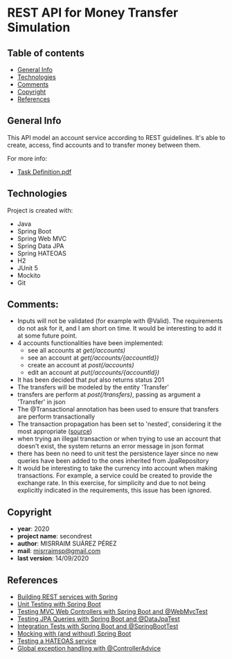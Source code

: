 # REST API for Money Transfer Simulation

## Table of contents
* [General Info](#general-info)
* [Technologies](#technologies)
* [Comments](#comments)
* [Copyright](#copyright)
* [References](#references)

## General Info
This API model an account service according to REST guidelines. It's able to create, access, find accounts and to transfer money between them.

For more info:
- [Task Definition.pdf](https://github.com/misrraimsp/second-rest-api/blob/master/Spring%20Boot%20Rest%20Exercise.pdf)

## Technologies
Project is created with:
* Java
* Spring Boot
* Spring Web MVC
* Spring Data JPA
* Spring HATEOAS
* H2
* JUnit 5
* Mockito
* Git

## Comments:
- Inputs will not be validated (for example with @Valid). The requirements do not ask for it, and I am short on time. It would be interesting to add it at some future point.
- 4 accounts functionalities have been implemented:
  - see all accounts at *get(/accounts)*
  - see an account at *get(/accounts/{accountId})*
  - create an account at *post(/accounts)*
  - edit an account at *put(/accounts/{accountId})*
- It has been decided that *put* also returns status 201
- The transfers will be modeled by the entity 'Transfer'
- transfers are perform at *post(/transfers)*, passing as argument a 'Transfer' in json
- The @Transactional annotation has been used to ensure that transfers are perform transactionally
- The transaction propagation has been set to 'nested', considering it the most appropriate ([source](https://thorben-janssen.com/transactions-spring-data-jpa/))
- when trying an illegal transaction or when trying to use an account that doesn't exist, the system returns an error message in json format
- there has been no need to unit test the persistence layer since no new queries have been added to the ones inherited from JpaRepository
- It would be interesting to take the currency into account when making transactions. For example, a service could be created to provide the exchange rate. In this exercise, for simplicity and due to not being explicitly indicated in the requirements, this issue has been ignored.

## Copyright

- **year**: 2020
- **project name**: secondrest
- **author**: MISRRAIM SUÁREZ PÉREZ
- **mail**: misrraimsp@gmail.com
- **last version**: 14/09/2020

## References
- [Building REST services with Spring](https://spring.io/guides/tutorials/rest/)
- [Unit Testing with Spring Boot](https://reflectoring.io/unit-testing-spring-boot/)
- [Testing MVC Web Controllers with Spring Boot and @WebMvcTest](https://reflectoring.io/spring-boot-web-controller-test/)
- [Testing JPA Queries with Spring Boot and @DataJpaTest](https://reflectoring.io/spring-boot-data-jpa-test/)
- [Integration Tests with Spring Boot and @SpringBootTest](https://reflectoring.io/spring-boot-test/)
- [Mocking with (and without) Spring Boot](https://reflectoring.io/spring-boot-mock/)
- [Testing a HATEOAS service](https://lankydan.dev/2017/09/18/testing-a-hateoas-service)
- [Global exception handling with @ControllerAdvice](https://lankydan.dev/2017/09/12/global-exception-handling-with-controlleradvice)

